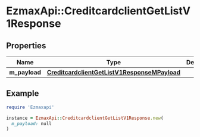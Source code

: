 # EzmaxApi::CreditcardclientGetListV1Response

## Properties

| Name | Type | Description | Notes |
| ---- | ---- | ----------- | ----- |
| **m_payload** | [**CreditcardclientGetListV1ResponseMPayload**](CreditcardclientGetListV1ResponseMPayload.md) |  |  |

## Example

```ruby
require 'Ezmaxapi'

instance = EzmaxApi::CreditcardclientGetListV1Response.new(
  m_payload: null
)
```


